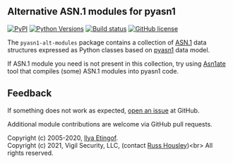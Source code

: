 
Alternative ASN.1 modules for pyasn1
------------------------------------
[![PyPI](https://img.shields.io/pypi/v/pyasn1-modules.svg?maxAge=2592000)](https://pypi.org/project/pyasn1-alt-modules)
[![Python Versions](https://img.shields.io/pypi/pyversions/pyasn1-modules.svg)](https://pypi.org/project/pyasn1-alt-modules/)
[![Build status](https://travis-ci.org/russhousley/pyasn1-alt-modules.svg?branch=master)](https://travis-ci.org/russhousley/pyasn1-alt-modules)
[![GitHub license](https://img.shields.io/badge/license-BSD-blue.svg)](https://raw.githubusercontent.com/russhousley/pyasn1-alt-modules/master/LICENSE.txt)

The `pyasn1-alt-modules` package contains a collection of
[ASN.1](https://www.itu.int/rec/dologin_pub.asp?lang=e&id=T-REC-X.208-198811-W!!PDF-E&type=items)
data structures expressed as Python classes based on [pyasn1](https://github.com/etingof/pyasn1)
data model.

If ASN.1 module you need is not present in this collection, try using
[Asn1ate](https://github.com/kimgr/asn1ate) tool that compiles (some)
ASN.1 modules into pyasn1 code.

Feedback
--------

If something does not work as expected, 
[open an issue](https://github.com/russhousley/pyasn1-alt-modules/issues) at GitHub.
 
Additional module contributions are welcome via GitHub pull requests.

Copyright (c) 2005-2020, [Ilya Etingof](mailto:etingof@gmail.com).<br/>
Copyright (c) 2021, Vigil Security, LLC, (contact [Russ Housley](mailto:housley@vigilsec.com))<br\>
All rights reserved.
